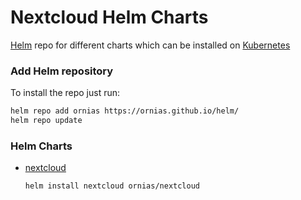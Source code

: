 # Nextcloud Helm Charts

[Helm](https://helm.sh) repo for different charts which can be installed on [Kubernetes](https://kubernetes.io)

### Add Helm repository

To install the repo just run:

```bash
helm repo add ornias https://ornias.github.io/helm/
helm repo update
```

### Helm Charts

* [nextcloud](https://ornias.github.io/helm/)

  ```bash
  helm install nextcloud ornias/nextcloud
  ```
